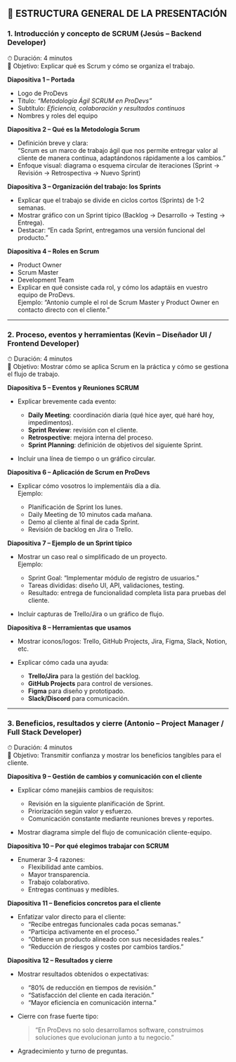 ## 🧭 ESTRUCTURA GENERAL DE LA PRESENTACIÓN

### **1. Introducción y concepto de SCRUM (Jesús – Backend Developer)**

⏱ Duración: 4 minutos  
🎯 Objetivo: Explicar qué es Scrum y cómo se organiza el trabajo.

**Diapositiva 1 – Portada**

- Logo de ProDevs
- Título: _“Metodología Ágil SCRUM en ProDevs”_
- Subtítulo: _Eficiencia, colaboración y resultados continuos_
- Nombres y roles del equipo

**Diapositiva 2 – Qué es la Metodología Scrum**

- Definición breve y clara:  
    “Scrum es un marco de trabajo ágil que nos permite entregar valor al cliente de manera continua, adaptándonos rápidamente a los cambios.”
- Enfoque visual: diagrama o esquema circular de iteraciones (Sprint → Revisión → Retrospectiva → Nuevo Sprint)

**Diapositiva 3 – Organización del trabajo: los Sprints**

- Explicar que el trabajo se divide en ciclos cortos (Sprints) de 1-2 semanas.
- Mostrar gráfico con un Sprint típico (Backlog → Desarrollo → Testing → Entrega).
- Destacar: “En cada Sprint, entregamos una versión funcional del producto.”

**Diapositiva 4 – Roles en Scrum**

- Product Owner
- Scrum Master
- Development Team
- Explicar en qué consiste cada rol, y cómo los adaptáis en vuestro equipo de ProDevs.  
    Ejemplo: “Antonio cumple el rol de Scrum Master y Product Owner en contacto directo con el cliente.”
    

---

### **2. Proceso, eventos y herramientas (Kevin – Diseñador UI / Frontend Developer)**

⏱ Duración: 4 minutos  
🎯 Objetivo: Mostrar cómo se aplica Scrum en la práctica y cómo se gestiona el flujo de trabajo.

**Diapositiva 5 – Eventos y Reuniones SCRUM**

- Explicar brevemente cada evento:
    
    - **Daily Meeting**: coordinación diaria (qué hice ayer, qué haré hoy, impedimentos).
    - **Sprint Review**: revisión con el cliente.
    - **Retrospective**: mejora interna del proceso.
    - **Sprint Planning**: definición de objetivos del siguiente Sprint.

- Incluir una línea de tiempo o un gráfico circular.

**Diapositiva 6 – Aplicación de Scrum en ProDevs**

- Explicar cómo vosotros lo implementáis día a día.  
    Ejemplo:
    
    - Planificación de Sprint los lunes.
    - Daily Meeting de 10 minutos cada mañana.
    - Demo al cliente al final de cada Sprint.
    - Revisión de backlog en Jira o Trello.

**Diapositiva 7 – Ejemplo de un Sprint típico**

- Mostrar un caso real o simplificado de un proyecto.  
    Ejemplo:
    
    - Sprint Goal: “Implementar módulo de registro de usuarios.”
    - Tareas divididas: diseño UI, API, validaciones, testing.
    - Resultado: entrega de funcionalidad completa lista para pruebas del cliente.

- Incluir capturas de Trello/Jira o un gráfico de flujo.

**Diapositiva 8 – Herramientas que usamos**

- Mostrar iconos/logos: Trello, GitHub Projects, Jira, Figma, Slack, Notion, etc.
- Explicar cómo cada una ayuda:
    
    - **Trello/Jira** para la gestión del backlog.
    - **GitHub Projects** para control de versiones.
    - **Figma** para diseño y prototipado.
    - **Slack/Discord** para comunicación.

---

### **3. Beneficios, resultados y cierre (Antonio – Project Manager / Full Stack Developer)**

⏱ Duración: 4 minutos  
🎯 Objetivo: Transmitir confianza y mostrar los beneficios tangibles para el cliente.

**Diapositiva 9 – Gestión de cambios y comunicación con el cliente**

- Explicar cómo manejáis cambios de requisitos:
    - Revisión en la siguiente planificación de Sprint.
    - Priorización según valor y esfuerzo.
    - Comunicación constante mediante reuniones breves y reportes.

- Mostrar diagrama simple del flujo de comunicación cliente-equipo.

**Diapositiva 10 – Por qué elegimos trabajar con SCRUM**

- Enumerar 3-4 razones:
    - Flexibilidad ante cambios.
    - Mayor transparencia.
    - Trabajo colaborativo.
    - Entregas continuas y medibles.

**Diapositiva 11 – Beneficios concretos para el cliente**

- Enfatizar valor directo para el cliente:
    - “Recibe entregas funcionales cada pocas semanas.”
    - “Participa activamente en el proceso.”
    - “Obtiene un producto alineado con sus necesidades reales.”
    - “Reducción de riesgos y costes por cambios tardíos.”

**Diapositiva 12 – Resultados y cierre**

- Mostrar resultados obtenidos o expectativas:
    - “80% de reducción en tiempos de revisión.”
    - “Satisfacción del cliente en cada iteración.”
    - “Mayor eficiencia en comunicación interna.”

- Cierre con frase fuerte tipo:
    
    > “En ProDevs no solo desarrollamos software, construimos soluciones que evolucionan junto a tu negocio.”
    
- Agradecimiento y turno de preguntas.